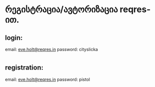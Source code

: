 # რეგისტრაცია/ავტორიზაცია reqres-ით.

## login:
email: eve.holt@reqres.in
password: cityslicka

#
## registration:
email: eve.holt@reqres.in
password: pistol
